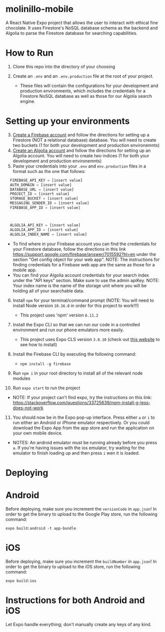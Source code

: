 # molinillo-mobile
A React Native Expo project that allows the user to interact with ethical fine chocolate. It uses Firestore's NoSQL database schema as the backend and Algolia to parse the Firestore database for searching capabilities.

# How to Run
1. Clone this repo into the directory of your choosing 
2. Create an `.env` and an `.env.production` file at the root of your project.

   * These files will contain the configurations for your development and production environments, which includes the credentials for a Firestore NoSQL database as well as those for our Algolia search engine.

# Setting up your environments
3. [Create a Firebase account](https://firebase.google.com/) and follow the directions for setting up a Firestore (NOT a relational database) database. You will need to create two buckets (1 for both your development and production environemnts)
4. [Create an Algolia account](https://www.algolia.com/) and follow the directions for setting up an Algolia account. You will need to create two indices (1 for both your development and production environemnts)
5. Paste your credentials into your `.env` and `env.production` files in a format such as the one that follows:

```javascript
  FIREBASE_API_KEY = [insert value]
  AUTH_DOMAIN = [insert value]
  DATABASE_URL = [insert value]
  PROJECT_ID = [insert value]
  STORAGE_BUCKET = [insert value]
  MESSAGING_SENDER_ID = [insert value]
  FIREBASE_APP_ID = [insert value]



  ALGOLIA_API_KEY = [insert value]
  ALGOLIA_APP_ID = [insert value]
  ALGOLIA_INDEX_NAME = [insert value]
```
   * To find where in your Firebase account you can find the credentials for your Firestore database, follow the directions in this link https://support.google.com/firebase/answer/7015592?hl=en under the section "Get config object for your web app". NOTE: The instructions for finding credentials for a Firebase web app are the same as those for a mobile app.
   * You can find your Algolia account credentials for your search index under the "API keys" section. Make sure to use the admin apiKey. NOTE: Your index name is the name of the storage unit where you will be holding all of your searchable data.
   

6. Install `npm` for your terminal/command prompt (NOTE: You will need to install Node version `10.16.0` in order for this project to work!!!)

   * This project uses 'npm' version `6.11.2`
   
7. Install the Expo CLI so that we can run our code in a controlled environment and run our phone emulators more easily. 

   * This project uses Expo CLS version `3.0.10` (check out [this website](https://inglife.code.blog/2019/05/12/how-to-install-expo-cli-in-linux/) to see how to install)
   
   
8. Install the Firebase CLI by executing the following command:

   * `npm install -g firebase`

   
9. Run `npm i` in your root directory to install all of the relevant node modules

10. Run `expo start` to run the project
  * NOTE: If your project can't find expo, try the instructions on this link: https://stackoverflow.com/questions/33725639/npm-install-g-less-does-not-work

11. You should now be in the Expo pop-up interface. Press either `a` or `i` to run either an Android or iPhone emulator respectively. Or you could download the Expo App from the app store and run the application on your own mobile device.

  * NOTES: An android emulator must be running already before you press `a`. If you're having issues with the ios emulator, try waiting for the emulator to finish loading up and then press `i` wen it is loaded.
  

# Deploying

# Android
Before deploying, make sure you increment the `versionCode` in `app.json`! In order to get the binary to upload to the Google Play store, run the following command:

`expo build:android -t app-bundle`

# iOS
Before deploying, make sure you increment the `buildNumber` in `app.json`! In order to get the binary to upload to the iOS store, run the following command:

`expo build:ios`

# Instructions for both Android and iOS 
Let Expo handle everything; don't manually create any keys of any kind.
